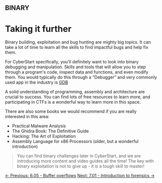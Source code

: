 ## BINARY

# Taking it further

Binary
building, exploitation and bug hunting are mighty big topics. It can
take a lot of time to learn all the skills to find impactful bugs and
help fix them.

For CyberStart specifically, you'll definitely want to look into
binary debugging and manipulation. Skills and tools that will allow you
to step through a program's code, inspect data and functions, and even
modify them. You would typically do this through a "Debugger" and very
commonly used app in the industry is [GDB](https://www.sourceware.org/gdb/)

A solid understanding of programming, assembly and architecture are
crucial to success. You can find lots of free resources to learn more,
and participating in CTFs is a wonderful way to learn more in this
space.

There are also some books we would recommend if you are really interested in this area:

* Practical Malware Analysis
* The Ghidra Book: The Definitive Guide
* Hacking: The Art of Exploitation
* Assembly Language for x86 Processors (older, but a wonderful introduction)

> You can find binary challenges later in CyberStart, and we are
> introducing more content and video guides all the time! The key with
> binary exploitation is not to give up - it is a tough skill to master!

[← Previous: 6.05 - Buffer overflows](https://play.cyberstart.com/field-manual/8fe8a90a-d7eb-11eb-9ace-0242ac140009)
[Next: 7.01 - Introduction to forensics →](https://play.cyberstart.com/field-manual/426eb562-fde1-11ec-b939-0242ac120002)
